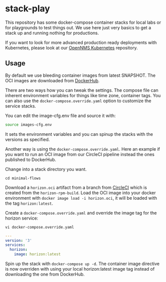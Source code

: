 # stack-play
This repository has some docker-compose container stacks for local labs or for playgrounds to test things out.
We use here just very basics to get a stack up and running nothing for productions.

If you want to look for more advanced production ready deployments with Kubernetes, please look at our [OpenNMS Kubernetes](https://github.com/OpenNMS/opennms-drift-kubernetes) repository.

## Usage

By default we use bleeding container images from latest SNAPSHOT.
The OCI images are downloaded from [DockerHub](https://hub.docker.com/u/opennms).

There are two ways how you can tweak the settings.
The compose file can inherent environment variables for things like time zone, container tags.
You can also use the `docker-compose.override.yaml` option to customize the service stacks.

You can  edit the image-cfg.env file and source it with:

```bash
source images-cfg.env
```
It sets the environment variables and you can spinup the stacks with the versions as specified.

Another way is using the `docker-compose.override.yaml`.
Here an example if you want to run an OCI image from our CircleCI pipeline instead the ones published to DockerHub.

Change into a stack directory you want.

```
cd minimal-flows
```

Download a `horizon.oci` artifact from a branch from [CircleCI](https://app.circleci.com/pipelines/github/OpenNMS/opennms) which is created from the `horizon-rpm-build`.
Load the OCI image into your docker environment with `docker image load -i horizon.oci`, it will be loaded with the tag `horizon:latest`.

Create a `docker-compose.override.yaml` and override the image tag for the horizon service:

```
vi docker-compose.override.yaml
```

```yaml
---
version: '3'
services:
  horizon:
    image: horizon:latest
```

Spin up the stack with `docker-compose up -d`.
The container image directive is now overriden with using your local horizon:latest image tag instead of downloading the one from DockerHub.
